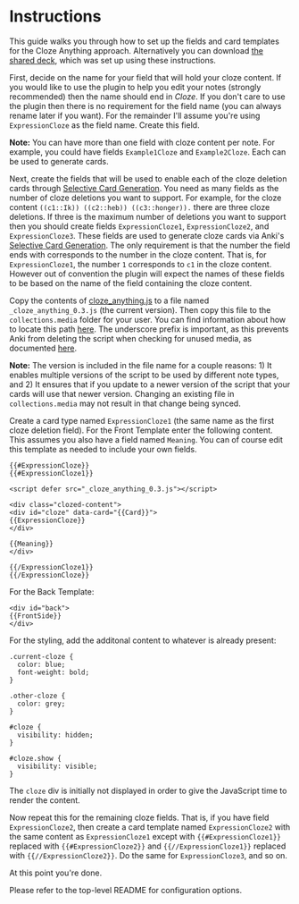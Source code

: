 # Instructions

This guide walks you through how to set up the fields and card templates for the Cloze Anything approach.  Alternatively you can download [the shared deck](https://ankiweb.net/shared/info/1637056056), which was set up using these instructions.

First, decide on the name for your field that will hold your cloze content.  If you would like to use the plugin to help you edit your notes (strongly recommended) then the name should end in *Cloze*.  If you don't care to use the plugin then there is no requirement for the field name (you can always rename later if you want).  For the remainder I'll assume you're using `ExpressionCloze` as the field name.  Create this field.

**Note:** You can have more than one field with cloze content per note.  For example, you could have fields `Example1Cloze` and `Example2Cloze`.  Each can be used to generate cards.

Next, create the fields that will be used to enable each of the cloze deletion cards through [Selective Card Generation](https://docs.ankiweb.net/#/templates/generation?id=selective-card-generation).  You need as many fields as the number of cloze deletions you want to support.  For example, for the cloze content `((c1::Ik)) ((c2::heb)) ((c3::honger)).` there are three cloze deletions.  If three is the maximum number of deletions you want to support then you should create fields `ExpressionCloze1`, `ExpressionCloze2`, and `ExpressionCloze3`. These fields are used to generate cloze cards via Anki's [Selective Card Generation](https://apps.ankiweb.net/docs/manual.html#selective-card-generation).  The only requirement is that the number the field ends with corresponds to the number in the cloze content.  That is, for `ExpressionCloze1`, the number `1` corresponds to `c1` in the cloze content.  However out of convention the plugin will expect the names of these fields to be based on the name of the field containing the cloze content.

Copy the contents of [cloze_anything.js](https://raw.githubusercontent.com/matthayes/anki_cloze_anything/master/examples/cloze_anything.js) to a file named `_cloze_anything_0.3.js` (the current version).  Then copy this file to the `collections.media` folder for your user.  You can find information about how to locate this path [here](https://docs.ankiweb.net/#/files?id=file-locations).  The underscore prefix is important, as this prevents Anki from deleting the script when checking for unused media, as documented [here](https://docs.ankiweb.net/#/templates/styling?id=installing-fonts).

**Note:** The version is included in the file name for a couple reasons: 1) It enables multiple versions of the script to be used by different note types, and 2) It ensures that if you update to a newer version of the script that your cards will use that newer version.  Changing an existing file in `collections.media` may not result in that change being synced.

Create a card type named `ExpressionCloze1` (the same name as the first cloze deletion field).  For the Front Template enter the following content.  This assumes you also have a field named `Meaning`.  You can of course edit this template as needed to include your own fields.

```
{{#ExpressionCloze}}
{{#ExpressionCloze1}}

<script defer src="_cloze_anything_0.3.js"></script>

<div class="clozed-content">
<div id="cloze" data-card="{{Card}}">
{{ExpressionCloze}}
</div>

{{Meaning}}
</div>

{{/ExpressionCloze1}}
{{/ExpressionCloze}}
```

For the Back Template:

```
<div id="back">
{{FrontSide}}
</div>
```

For the styling, add the additonal content to whatever is already present:

```
.current-cloze {
  color: blue;
  font-weight: bold;
}

.other-cloze {
  color: grey;
}

#cloze {
  visibility: hidden;
}

#cloze.show {
  visibility: visible;
}
```

The `cloze` div is initially not displayed in order to give the JavaScript time to render the content.

Now repeat this for the remaining cloze fields.  That is, if you have field `ExpressionCloze2`, then create a card template named `ExpressionCloze2` with the same content as `ExpressionCloze1` except with `{{#ExpressionCloze1}}` replaced with `{{#ExpressionCloze2}}` and `{{//ExpressionCloze1}}` replaced with `{{//ExpressionCloze2}}`.  Do the same for `ExpressionCloze3`, and so on.

At this point you're done.

Please refer to the top-level README for configuration options.
